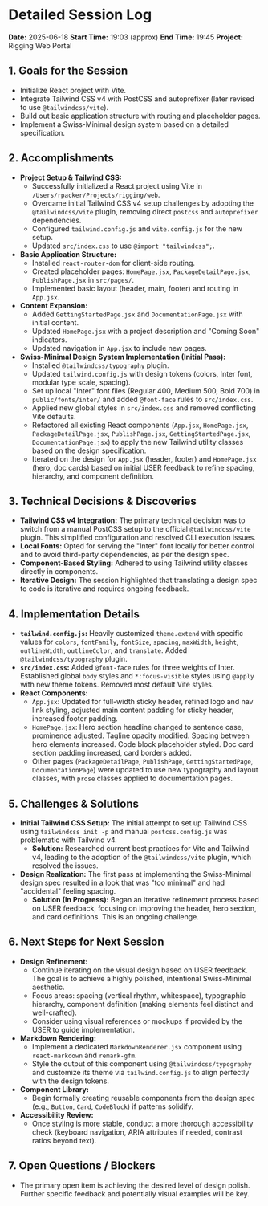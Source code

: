 # Detailed Session Log

**Date:** 2025-06-18
**Start Time:** 19:03 (approx)
**End Time:** 19:45
**Project:** Rigging Web Portal

## 1. Goals for the Session
- Initialize React project with Vite.
- Integrate Tailwind CSS v4 with PostCSS and autoprefixer (later revised to use `@tailwindcss/vite`).
- Build out basic application structure with routing and placeholder pages.
- Implement a Swiss-Minimal design system based on a detailed specification.

## 2. Accomplishments

*   **Project Setup & Tailwind CSS:**
    *   Successfully initialized a React project using Vite in `/Users/rpacker/Projects/rigging/web`.
    *   Overcame initial Tailwind CSS v4 setup challenges by adopting the `@tailwindcss/vite` plugin, removing direct `postcss` and `autoprefixer` dependencies.
    *   Configured `tailwind.config.js` and `vite.config.js` for the new setup.
    *   Updated `src/index.css` to use `@import "tailwindcss";`.
*   **Basic Application Structure:**
    *   Installed `react-router-dom` for client-side routing.
    *   Created placeholder pages: `HomePage.jsx`, `PackageDetailPage.jsx`, `PublishPage.jsx` in `src/pages/`.
    *   Implemented basic layout (header, main, footer) and routing in `App.jsx`.
*   **Content Expansion:**
    *   Added `GettingStartedPage.jsx` and `DocumentationPage.jsx` with initial content.
    *   Updated `HomePage.jsx` with a project description and "Coming Soon" indicators.
    *   Updated navigation in `App.jsx` to include new pages.
*   **Swiss-Minimal Design System Implementation (Initial Pass):**
    *   Installed `@tailwindcss/typography` plugin.
    *   Updated `tailwind.config.js` with design tokens (colors, Inter font, modular type scale, spacing).
    *   Set up local "Inter" font files (Regular 400, Medium 500, Bold 700) in `public/fonts/inter/` and added `@font-face` rules to `src/index.css`.
    *   Applied new global styles in `src/index.css` and removed conflicting Vite defaults.
    *   Refactored all existing React components (`App.jsx`, `HomePage.jsx`, `PackageDetailPage.jsx`, `PublishPage.jsx`, `GettingStartedPage.jsx`, `DocumentationPage.jsx`) to apply the new Tailwind utility classes based on the design specification.
    *   Iterated on the design for `App.jsx` (header, footer) and `HomePage.jsx` (hero, doc cards) based on initial USER feedback to refine spacing, hierarchy, and component definition.

## 3. Technical Decisions & Discoveries

*   **Tailwind CSS v4 Integration:** The primary technical decision was to switch from a manual PostCSS setup to the official `@tailwindcss/vite` plugin. This simplified configuration and resolved CLI execution issues.
*   **Local Fonts:** Opted for serving the "Inter" font locally for better control and to avoid third-party dependencies, as per the design spec.
*   **Component-Based Styling:** Adhered to using Tailwind utility classes directly in components.
*   **Iterative Design:** The session highlighted that translating a design spec to code is iterative and requires ongoing feedback.

## 4. Implementation Details

*   **`tailwind.config.js`:** Heavily customized `theme.extend` with specific values for `colors`, `fontFamily`, `fontSize`, `spacing`, `maxWidth`, `height`, `outlineWidth`, `outlineColor`, and `translate`. Added `@tailwindcss/typography` plugin.
*   **`src/index.css`:** Added `@font-face` rules for three weights of Inter. Established global `body` styles and `*:focus-visible` styles using `@apply` with new theme tokens. Removed most default Vite styles.
*   **React Components:**
    *   `App.jsx`: Updated for full-width sticky header, refined logo and nav link styling, adjusted main content padding for sticky header, increased footer padding.
    *   `HomePage.jsx`: Hero section headline changed to sentence case, prominence adjusted. Tagline opacity modified. Spacing between hero elements increased. Code block placeholder styled. Doc card section padding increased, card borders added.
    *   Other pages (`PackageDetailPage`, `PublishPage`, `GettingStartedPage`, `DocumentationPage`) were updated to use new typography and layout classes, with `prose` classes applied to documentation pages.

## 5. Challenges & Solutions

*   **Initial Tailwind CSS Setup:** The initial attempt to set up Tailwind CSS using `tailwindcss init -p` and manual `postcss.config.js` was problematic with Tailwind v4.
    *   **Solution:** Researched current best practices for Vite and Tailwind v4, leading to the adoption of the `@tailwindcss/vite` plugin, which resolved the issues.
*   **Design Realization:** The first pass at implementing the Swiss-Minimal design spec resulted in a look that was "too minimal" and had "accidental" feeling spacing.
    *   **Solution (In Progress):** Began an iterative refinement process based on USER feedback, focusing on improving the header, hero section, and card definitions. This is an ongoing challenge.

## 6. Next Steps for Next Session

*   **Design Refinement:**
    *   Continue iterating on the visual design based on USER feedback. The goal is to achieve a highly polished, intentional Swiss-Minimal aesthetic.
    *   Focus areas: spacing (vertical rhythm, whitespace), typographic hierarchy, component definition (making elements feel distinct and well-crafted).
    *   Consider using visual references or mockups if provided by the USER to guide implementation.
*   **Markdown Rendering:**
    *   Implement a dedicated `MarkdownRenderer.jsx` component using `react-markdown` and `remark-gfm`.
    *   Style the output of this component using `@tailwindcss/typography` and customize its theme via `tailwind.config.js` to align perfectly with the design tokens.
*   **Component Library:**
    *   Begin formally creating reusable components from the design spec (e.g., `Button`, `Card`, `CodeBlock`) if patterns solidify.
*   **Accessibility Review:**
    *   Once styling is more stable, conduct a more thorough accessibility check (keyboard navigation, ARIA attributes if needed, contrast ratios beyond text).

## 7. Open Questions / Blockers

*   The primary open item is achieving the desired level of design polish. Further specific feedback and potentially visual examples will be key.

